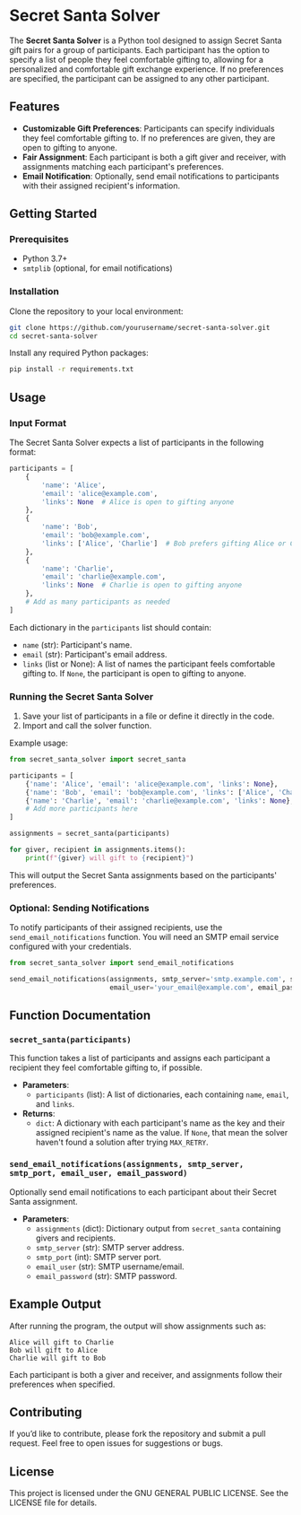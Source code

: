 # Secret Santa Solver

The **Secret Santa Solver** is a Python tool designed to assign Secret Santa gift pairs for a group of participants. Each participant has the option to specify a list of people they feel comfortable gifting to, allowing for a personalized and comfortable gift exchange experience. If no preferences are specified, the participant can be assigned to any other participant.

## Features

- **Customizable Gift Preferences**: Participants can specify individuals they feel comfortable gifting to. If no preferences are given, they are open to gifting to anyone.
- **Fair Assignment**: Each participant is both a gift giver and receiver, with assignments matching each participant's preferences.
- **Email Notification**: Optionally, send email notifications to participants with their assigned recipient's information.

## Getting Started

### Prerequisites

- Python 3.7+
- `smtplib` (optional, for email notifications)

### Installation

Clone the repository to your local environment:

```bash
git clone https://github.com/yourusername/secret-santa-solver.git
cd secret-santa-solver
```

Install any required Python packages:

```bash
pip install -r requirements.txt
```

## Usage

### Input Format

The Secret Santa Solver expects a list of participants in the following format:

```python
participants = [
    {
        'name': 'Alice',
        'email': 'alice@example.com',
        'links': None  # Alice is open to gifting anyone
    },
    {
        'name': 'Bob',
        'email': 'bob@example.com',
        'links': ['Alice', 'Charlie']  # Bob prefers gifting Alice or Charlie
    },
    {
        'name': 'Charlie',
        'email': 'charlie@example.com',
        'links': None  # Charlie is open to gifting anyone
    },
    # Add as many participants as needed
]
```

Each dictionary in the `participants` list should contain:
- `name` (str): Participant's name.
- `email` (str): Participant's email address.
- `links` (list or None): A list of names the participant feels comfortable gifting to. If `None`, the participant is open to gifting to anyone.

### Running the Secret Santa Solver

1. Save your list of participants in a file or define it directly in the code.
2. Import and call the solver function.

Example usage:

```python
from secret_santa_solver import secret_santa

participants = [
    {'name': 'Alice', 'email': 'alice@example.com', 'links': None},
    {'name': 'Bob', 'email': 'bob@example.com', 'links': ['Alice', 'Charlie']},
    {'name': 'Charlie', 'email': 'charlie@example.com', 'links': None},
    # Add more participants here
]

assignments = secret_santa(participants)

for giver, recipient in assignments.items():
    print(f"{giver} will gift to {recipient}")
```

This will output the Secret Santa assignments based on the participants' preferences.

### Optional: Sending Notifications

To notify participants of their assigned recipients, use the `send_email_notifications` function. You will need an SMTP email service configured with your credentials.

```python
from secret_santa_solver import send_email_notifications

send_email_notifications(assignments, smtp_server='smtp.example.com', smtp_port=587,
                         email_user='your_email@example.com', email_password='your_password')
```

## Function Documentation

### `secret_santa(participants)`

This function takes a list of participants and assigns each participant a recipient they feel comfortable gifting to, if possible.

- **Parameters**: 
  - `participants` (list): A list of dictionaries, each containing `name`, `email`, and `links`.
- **Returns**:
  - `dict`: A dictionary with each participant's name as the key and their assigned recipient's name as the value. If `None`, that mean the solver haven't found a solution after trying `MAX_RETRY`.

### `send_email_notifications(assignments, smtp_server, smtp_port, email_user, email_password)`

Optionally send email notifications to each participant about their Secret Santa assignment.

- **Parameters**:
  - `assignments` (dict): Dictionary output from `secret_santa` containing givers and recipients.
  - `smtp_server` (str): SMTP server address.
  - `smtp_port` (int): SMTP server port.
  - `email_user` (str): SMTP username/email.
  - `email_password` (str): SMTP password.

## Example Output

After running the program, the output will show assignments such as:

```plaintext
Alice will gift to Charlie
Bob will gift to Alice
Charlie will gift to Bob
```

Each participant is both a giver and receiver, and assignments follow their preferences when specified.

## Contributing

If you’d like to contribute, please fork the repository and submit a pull request. Feel free to open issues for suggestions or bugs.

## License

This project is licensed under the GNU GENERAL PUBLIC LICENSE. See the LICENSE file for details.
